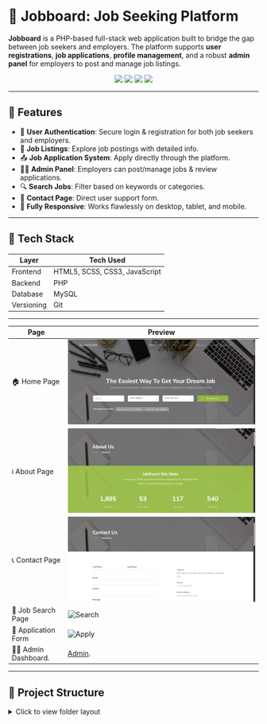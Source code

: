 # 💼 Jobboard: Job Seeking Platform

**Jobboard** is a PHP-based full-stack web application built to bridge the gap between job seekers and employers. The platform supports **user registrations**, **job applications**, **profile management**, and a robust **admin panel** for employers to post and manage job listings.

<p align="center">
  <img src="https://img.shields.io/badge/Built%20With-PHP-blue?style=for-the-badge&logo=php&logoColor=white">
  <img src="https://img.shields.io/badge/Database-MySQL-yellow?style=for-the-badge&logo=mysql&logoColor=black">
  <img src="https://img.shields.io/badge/Styling-HTML5%2C%20SCSS%2C%20CSS3-orange?style=for-the-badge&logo=css3&logoColor=white">
  <img src="https://img.shields.io/badge/Version%20Control-Git-black?style=for-the-badge&logo=git&logoColor=white">
</p>

---

## 📌 Features

- 🔐 **User Authentication**: Secure login & registration for both job seekers and employers.
- 📃 **Job Listings**: Explore job postings with detailed info.
- 📤 **Job Application System**: Apply directly through the platform.
- 🧑‍💼 **Admin Panel**: Employers can post/manage jobs & review applications.
- 🔍 **Search Jobs**: Filter based on keywords or categories.
- 💬 **Contact Page**: Direct user support form.
- 📱 **Fully Responsive**: Works flawlessly on desktop, tablet, and mobile.

---

## 🧰 Tech Stack

| Layer       | Tech Used                  |
|-------------|----------------------------|
| Frontend    | HTML5, SCSS, CSS3, JavaScript |
| Backend     | PHP                         |
| Database    | MySQL                       |
| Versioning  | Git                         |

---



| Page                  | Preview                             |
| --------------------- | ----------------------------------- |
| 🏠 Home Page          | ![Home](image/homepage.png)         |
| ℹ️ About Page         | ![About](image/about.png)           |
| 📞 Contact Page       | ![Contact](image/contact.png)       |
| 🔎 Job Search Page    | ![Search](image/search.png)         |
| 🧾 Application Form   | ![Apply](image/apply.png)           |
| 🧑‍💼 Admin Dashboard. |[Admin](imageadmin-dashboard.png).


---

## 📁 Project Structure

<details>
<summary>Click to view folder layout</summary>

```bash
Jobboard-Job-Seeking-Platform/
├── admin-panel/       # Admin dashboard and tools
├── auth/              # Login, Register, Logout functionality
├── categories/        # Job categories management
├── config/            # Database connection and settings
├── css/               # Compiled CSS
├── fonts/             # Custom fonts
├── general/           # Utility and helper scripts
├── images/            # Images and assets
├── includes/          # Reusable UI components (e.g. header.php)
├── jobs/              # Job-related logic and views
├── js/                # Frontend JS
├── scss/              # Styling sources
├── users/             # User profile handling
├── 404.php            # Custom error page
├── about.php          # About Us page
├── contact.php        # Contact form
├── index.php          # Landing/Home page
├── search.php         # Search result page
└── README.md          # 📘 This file

---

⚙️ Getting Started

✅ Prerequisites

PHP 7.x or above

MySQL Server

Apache/Nginx Web Server (XAMPP/WAMP recommended)

Git (for cloning)


---

🚦 Installation Guide

Clone the Repository

git clone https://github.com/bhaktofmahakal/Jobboard-Job-Seeking-Platform.git
cd Jobboard-Job-Seeking-Platform

Set Up the Database

Create a new MySQL database named jobboard

Import the provided .sql file (if available) located in the config/ folder

Configure DB Credentials

Open the file at: config/config.php

define('DB_SERVER', 'localhost');
define('DB_USERNAME', 'root');
define('DB_PASSWORD', '');
define('DB_NAME', 'jobboard');
Run Locally

Place the project folder in the htdocs/ directory of XAMPP or root of your web server

Start Apache & MySQL

Visit in browser:

http://localhost/Jobboard-Job-Seeking-Platform/



---

🤝 Contributing

We love contributions! Follow the steps below:

Fork the repository

Create your feature branch


git checkout -b feature/YourFeature

Commit your changes


git commit -m "Add YourFeature"

Push to your branch

git push origin feature/YourFeature

Open a Pull Request with details and screenshots!


---

📄 License


This project is licensed under the MIT License.
Feel free to use, modify, and distribute.


---
📬 Contact

Developer: Utsav Mishra
📧 Email: utsavmishraa005@gmail.com
🌐 GitHub: github.com/bhaktofmahakal
🔗 LinkedIn: linkedin.com/in/utsav-mishra1